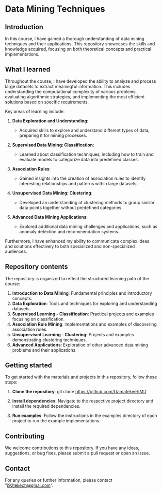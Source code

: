 # Data Mining Techniques

## Introduction
In this course, I have gained a thorough understanding of data mining techniques and their applications. This repository showcases the skills and knowledge acquired, focusing on both theoretical concepts and practical implementations.

## What I learned

Throughout the course, I have developed the ability to analyze and process large datasets to extract meaningful information. This includes understanding the computational complexity of various problems, evaluating algorithmic strategies, and implementing the most efficient solutions based on specific requirements.

Key areas of learning include:

1. **Data Exploration and Understanding**:
   - Acquired skills to explore and understand different types of data, preparing it for mining processes.

2. **Supervised Data Mining: Classification**:
   - Learned about classification techniques, including how to train and evaluate models to categorize data into predefined classes.

3. **Association Rules**:
   - Gained insights into the creation of association rules to identify interesting relationships and patterns within large datasets.

4. **Unsupervised Data Mining: Clustering**:
   - Developed an understanding of clustering methods to group similar data points together without predefined categories.

5. **Advanced Data Mining Applications**:
   - Explored additional data mining challenges and applications, such as anomaly detection and recommendation systems.

Furthermore, I have enhanced my ability to communicate complex ideas and solutions effectively to both specialized and non-specialized audiences.

## Repository contents

The repository is organized to reflect the structured learning path of the course:

1. **Introduction to Data Mining**: Fundamental principles and introductory concepts.
2. **Data Exploration**: Tools and techniques for exploring and understanding datasets.
3. **Supervised Learning - Classification**: Practical projects and examples focusing on classification.
4. **Association Rule Mining**: Implementations and examples of discovering association rules.
5. **Unsupervised Learning - Clustering**: Projects and examples demonstrating clustering techniques.
6. **Advanced Applications**: Exploration of other advanced data mining problems and their applications.

## Getting started

To get started with the materials and projects in this repository, follow these steps:

1. **Clone the repository**:
   git clone https://github.com/Llamatekee/IMD

2. **Install dependencies**:
Navigate to the respective project directory and install the required dependencies.

3. **Run examples**:
Follow the instructions in the examples directory of each project to run the example implementations.

## Contributing
We welcome contributions to this repository. If you have any ideas, suggestions, or bug fixes, please submit a pull request or open an issue.

## Contact
For any queries or further information, please contact "i92tekech@gmai.com".